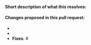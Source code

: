 #### Short description of what this resolves:

#### Changes proposed in this pull request:

-
-
- **Fixes**: #
